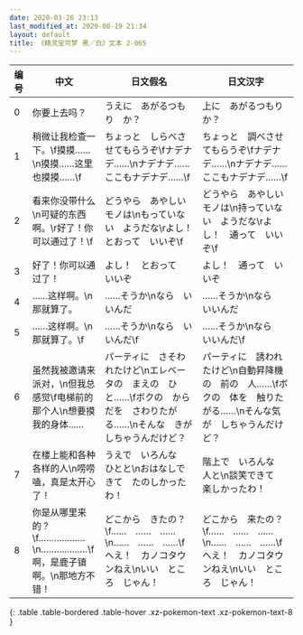 ```yaml
---
date: 2020-03-26 23:13
last_modified_at: 2020-08-19 21:34
layout: default
title: 《精灵宝可梦 黑／白》文本 2-065
---
```

| 编号 | 中文 | 日文假名 | 日文汉字 |
| ---- | ---- | ---- | --- |
| 0 | 你要上去吗？ | うえに　あがるつもり　か？ | 上に　あがるつもり　か？ |
| 1 | 稍微让我检查一下。\f摸摸……\n摸摸……这里也摸摸……\f | ちょっと　しらべさせてもらうぞ\fナデナデ……\nナデナデ……　ここもナデナデ……\f | ちょっと　調べさせてもらうぞ\fナデナデ……\nナデナデ……　ここもナデナデ……\f |
| 2 | 看来你没带什么\n可疑的东西啊。\r好了！你可以通过了！\f | どうやら　あやしい　モノは\nもっていない　ようだな\rよし！　とおって　いいぞ\f | どうやら　あやしい　モノは\n持っていない　ようだな\rよし！　通って　いいぞ\f |
| 3 | 好了！你可以通过了！ | よし！　とおって　いいぞ | よし！　通って　いいぞ |
| 4 | ……这样啊。\n那就算了。 | ……そうか\nなら　いいんだ | ……そうか\nなら　いいんだ |
| 5 | ……这样啊。\n那就算了。\f | ……そうか\nなら　いいんだ\f | ……そうか\nなら　いいんだ\f |
| 6 | 虽然我被邀请来派对，\n但我总感觉\f电梯前的那个人\n想要摸我的身体…… | パーティに　さそわれたけど\nエレベータの　まえの　ひと……\fボクの　からだを　さわりたがる……\nそんな　きが　しちゃうんだけど？ | パーティに　誘われたけど\n自動昇降機の　前の　人……\fボクの　体を　触りたがる……\nそんな気が　しちゃうんだけど？ |
| 7 | 在楼上能和各种各样的人\n唠唠嗑，真是太开心了！ | うえで　いろんな　ひとと\nおはなしできて　たのしかったわ！ | 階上で　いろんな　人と\n談笑できて　楽しかったわ！ |
| 8 | 你是从哪里来的？\f………………\n………………\f啊，是鹿子镇啊。\n那地方不错！ | どこから　きたの？\f……　……　……\n……　……　……\fへえ！　カノコタウンねえ\nいい　ところ　じゃん！ | どこから　来たの？\f……　……　……\n……　……　……\fへえ！　カノコタウンねえ\nいい　ところ　じゃん！ |
{: .table .table-bordered .table-hover .xz-pokemon-text .xz-pokemon-text-8 }